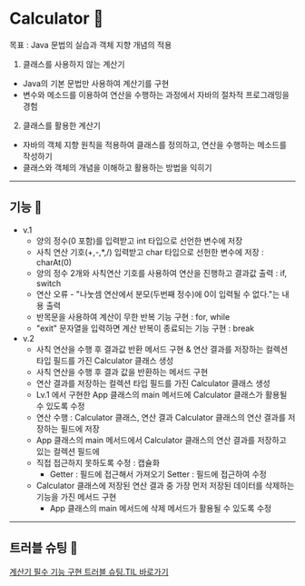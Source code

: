 # Calculator 🧮

목표 : Java 문법의 실습과 객체 지향 개념의 적용
1. 클래스를 사용하지 않는 계산기
* Java의 기본 문법만 사용하여 계산기를 구현
* 변수와 메소드를 이용하여 연산을 수행하는 과정에서 자바의 절차적 프로그래밍을 경험

2. 클래스를 활용한 계산기
* 자바의 객체 지향 원칙을 적용하여 클래스를 정의하고, 연산을 수행하는 메소드를 작성하기
* 클래스와 객체의 개념을 이해하고 활용하는 방법을 익히기
********
## 기능 🎰
* v.1
   * 양의 정수(0 포함)를 입력받고 int 타입으로 선언한 변수에 저장
   * 사칙 연산 기호(+,-,*,/) 입력받고 char 타입으로 선헌한 변수에 저장 :  charAt(0)
   * 양의 정수 2개와 사칙연산 기호를 사용하여 연산을 진행하고 결과값 출력 :  if, switch
   * 연산 오류 - "나눗셈 연산에서 분모(두번째 정수)에 0이 입력될 수 없다."는 내용 출력
   * 반목문을 사용하여 계산이 무한 반복 기능 구현 :  for, while
   * "exit" 문자열을 입력하면 계산 반복이 종료되는 기능 구현 :  break 
* v.2 
   * 사칙 연산을 수행 후 결과값 반환 메서드 구현 & 연산 결과를 저장하는 컬렉션 타입 필드를 가진 Calculator 클래스 생성
   * 사칙 연산을 수행 후 결과 값을 반환하는 메서드 구현
   * 연산 결과를 저장하는 컬렉션 타입 필드를 가진 Calculator 클래스 생성
   * Lv.1 에서 구현한 App 클래스의 main 메서드에 Calculator 클래스가 활용될 수 있도록 수정
   * 연산 수행 : Calculator 클래스, 연산 결과 Calculator 클래스의 연산 결과를 저장하는 필드에 저장
   * App 클래스의 main 메서드에서 Calculator 클래스의 연산 결과를 저장하고 있는 컬렉션 필드에
   * 직접 접근하지 못하도록 수정 : 캡슐화
     * Getter : 필드에 접근해서 가져오기   Setter : 필드에 접근하여 수정
   * Calculator 클래스에 저장된 연산 결과 중 가장 먼저 저장된 데이터를 삭제하는 기능을 가진 메서드 구현
     * App 클래스의 main 메서드에 삭제 메서드가 활용될 수 있도록 수정

********
## 트러블 슈팅 🎯
[계산기 필수 기능 구현 트러블 슈팅.TIL 바로가기](https://sooyeoneo.tistory.com/42)
